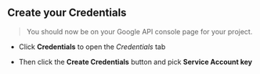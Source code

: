 ﻿## Create your Credentials


> You should now be on your Google API console page for your project.


* Click **Credentials** to open the *Credentials* tab

* Then click the **Create Credentials** button and pick **Service Account key**